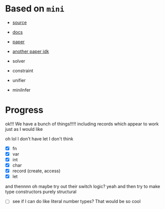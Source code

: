 # Based on `mini`

- [source](http://cristal.inria.fr/attapl/)
- [docs](https://yrg.gitlab.io/homepage/static/public/mini/)
- [paper](https://pauillac.inria.fr/~fpottier/publis/emlti-final.pdf)
- [another paper idk](https://www.cs.tufts.edu/comp/150FP/archive/francois-pottier/hmx.pdf)



- solver
- constraint
- unifier
- miniInfer

# Progress

ok!!!
We have a bunch of things!!!!!
including records
which appear to work just as I would like

oh lol I don't have let I don't think

- [x] fn
- [x] var
- [x] int
- [x] char
- [x] record (create, access)
- [x] let

and thennnn oh maybe try out their switch logic?
yeah
and then try to make type constructors purely structural

- [ ] see if I can do like literal number types? That would be so cool